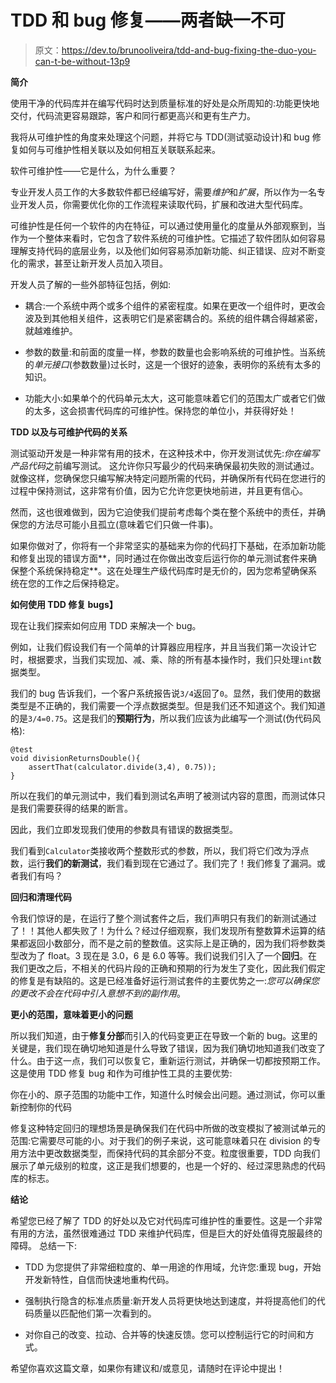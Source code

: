 # TDD 和 bug 修复——两者缺一不可

> 原文：<https://dev.to/brunooliveira/tdd-and-bug-fixing-the-duo-you-can-t-be-without-13p9>

**简介**

使用干净的代码库并在编写代码时达到质量标准的好处是众所周知的:功能更快地交付，代码流更容易跟踪，客户和同行都更高兴和更有生产力。

我将从可维护性的角度来处理这个问题，并将它与 TDD(测试驱动设计)和 bug 修复如何与可维护性相关联以及如何相互关联联系起来。

软件可维护性——它是什么，为什么重要？

专业开发人员工作的大多数软件都已经编写好，需要*维护*和*扩展*，所以作为一名专业开发人员，你需要优化你的工作流程来读取代码，扩展和改进大型代码库。

可维护性是任何一个软件的内在特征，可以通过使用量化的度量从外部观察到，当作为一个整体来看时，它包含了软件系统的可维护性。它描述了软件团队如何容易理解支持代码的底层业务，以及他们如何容易添加新功能、纠正错误、应对不断变化的需求，甚至让新开发人员加入项目。

开发人员了解的一些外部特征包括，例如:

*   耦合:一个系统中两个或多个组件的紧密程度。如果在更改一个组件时，更改会波及到其他相关组件，这表明它们是紧密耦合的。系统的组件耦合得越紧密，就越难维护。

*   参数的数量:和前面的度量一样，参数的数量也会影响系统的可维护性。当系统的*单元接口*(参数数量)过长时，这是一个很好的迹象，表明你的系统有太多的知识。

*   功能大小:如果单个的代码单元太大，这可能意味着它们的范围太广或者它们做的太多，这会损害代码库的可维护性。保持您的单位小，并获得好处！

**TDD 以及与可维护代码的关系**

测试驱动开发是一种非常有用的技术，在这种技术中，你开发测试优先:*你在编写产品代码*之前编写测试。
这允许你只写最少的代码来确保最初失败的测试通过。就像这样，您确保您只编写解决特定问题所需的代码，并确保所有代码在您进行的过程中保持测试，这非常有价值，因为它允许您更快地前进，并且更有信心。

然而，这也很难做到，因为它迫使我们提前考虑每个类在整个系统中的责任，并确保您的方法尽可能小且孤立(意味着它们只做一件事)。

如果你做对了，你将有一个非常坚实的基础来为你的代码打下基础，在添加新功能和修复出现的错误方面**，同时通过在你做出改变后运行你的单元测试套件来确保整个系统保持稳定**。这在处理生产级代码库时是无价的，因为您希望确保系统在您的工作之后保持稳定。

**如何使用 TDD 修复 bugs】**

现在让我们探索如何应用 TDD 来解决一个 bug。

例如，让我们假设我们有一个简单的计算器应用程序，并且当我们第一次设计它时，根据要求，当我们实现加、减、乘、除的所有基本操作时，我们只处理`int`数据类型。

我们的 bug 告诉我们，一个客户系统报告说`3/4`返回了`0`。显然，我们使用的数据类型是不正确的，我们需要一个浮点数据类型。但是我们还不知道这个。我们知道的是`3/4=0.75`。这是我们的**预期行为**，所以我们应该为此编写一个测试(伪代码风格):

```
@test
void divisionReturnsDouble(){
    assertThat(calculator.divide(3,4), 0.75));
} 
```

所以在我们的单元测试中，我们看到测试名声明了被测试内容的意图，而测试体只是我们需要获得的结果的断言。

因此，我们立即发现我们使用的参数具有错误的数据类型。

我们看到`Calculator`类接收两个整数形式的参数，所以，我们将它们改为浮点数，运行**我们的新测试**，我们看到现在它通过了。我们完了！我们修复了漏洞。或者我们有吗？

**回归和清理代码**

令我们惊讶的是，在运行了整个测试套件之后，我们声明只有我们的新测试通过了！！其他人都失败了！为什么？经过仔细观察，我们发现所有整数算术运算的结果都返回小数部分，而不是之前的整数值。这实际上是正确的，因为我们将参数类型改为了 float。3 现在是 3.0，6 是 6.0 等等。我们说我们引入了一个**回归**。在我们更改之后，不相关的代码片段的正确和预期的行为发生了变化，因此我们假定的修复是有缺陷的。这是已经准备好运行测试套件的主要优势之一:*您可以确保您的更改不会在代码中引入意想不到的副作用*。

**更小的范围，意味着更小的问题**

所以我们知道，由于**修复分部**而引入的代码变更正在导致一个新的 bug。这里的关键是，我们现在确切地知道是什么导致了错误，因为我们确切地知道我们改变了什么。由于这一点，我们可以恢复它，重新运行测试，并确保一切都按预期工作。这是使用 TDD 修复 bug 和作为可维护性工具的主要优势:

你在小的、原子范围的功能中工作，知道什么时候会出问题。通过测试，你可以重新控制你的代码

修复这种特定回归的理想场景是确保我们在代码中所做的改变模拟了被测试单元的范围:它需要尽可能的小。对于我们的例子来说，这可能意味着只在 division 的专用方法中更改数据类型，而保持代码的其余部分不变。粒度很重要，TDD 向我们展示了单元级别的粒度，这正是我们想要的，也是一个好的、经过深思熟虑的代码库的标志。

**结论**

希望您已经了解了 TDD 的好处以及它对代码库可维护性的重要性。这是一个非常有用的方法，虽然很难通过 TDD 来维护代码库，但是巨大的好处值得克服最终的障碍。
总结一下:

*   TDD 为您提供了非常细粒度的、单一用途的作用域，允许您:重现 bug，开始开发新特性，自信而快速地重构代码。

*   强制执行隐含的标准点质量:新开发人员将更快地达到速度，并将提高他们的代码质量以匹配他们第一次看到的。

*   对你自己的改变、拉动、合并等的快速反馈。您可以控制运行它的时间和方式。

希望你喜欢这篇文章，如果你有建议和/或意见，请随时在评论中提出！